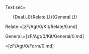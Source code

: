 Text.sec=<ol>{Deal.LI}{Relate.LI}{General.LI}</ol>

Relate.=[zF/Agt/0/Kit/Relate/0.md]

General.=[zF/Agt/0/Kit/General/0.md]

=[zF/Agt/0/Form/0.md]
